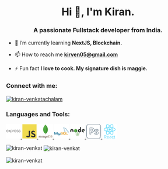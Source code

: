 <h1 align="center">Hi 👋, I'm Kiran.</h1>
<h3 align="center">A passionate Fullstack developer from India.</h3>

- 🌱 I’m currently learning **NextJS, Blockchain.**

- 📫 How to reach me **kirven05@gmail.com**

- ⚡ Fun fact **I love to cook. My signature dish is maggie.**

<h3 align="left">Connect with me:</h3>
<p align="left">
<a href="https://linkedin.com/in/kiran-venkatachalam" target="blank"><img align="center" src="https://raw.githubusercontent.com/rahuldkjain/github-profile-readme-generator/master/src/images/icons/Social/linked-in-alt.svg" alt="kiran-venkatachalam" height="30" width="40" /></a>
</p>

<h3 align="left">Languages and Tools:</h3>
<p align="left"> <a href="https://expressjs.com" target="_blank" rel="noreferrer"> <img src="https://raw.githubusercontent.com/devicons/devicon/master/icons/express/express-original-wordmark.svg" alt="express" width="40" height="40"/> </a> <a href="https://developer.mozilla.org/en-US/docs/Web/JavaScript" target="_blank" rel="noreferrer"> <img src="https://raw.githubusercontent.com/devicons/devicon/master/icons/javascript/javascript-original.svg" alt="javascript" width="40" height="40"/> </a> <a href="https://www.mongodb.com/" target="_blank" rel="noreferrer"> <img src="https://raw.githubusercontent.com/devicons/devicon/master/icons/mongodb/mongodb-original-wordmark.svg" alt="mongodb" width="40" height="40"/> </a> <a href="https://www.mysql.com/" target="_blank" rel="noreferrer"> <img src="https://raw.githubusercontent.com/devicons/devicon/master/icons/mysql/mysql-original-wordmark.svg" alt="mysql" width="40" height="40"/> </a> <a href="https://nodejs.org" target="_blank" rel="noreferrer"> <img src="https://raw.githubusercontent.com/devicons/devicon/master/icons/nodejs/nodejs-original-wordmark.svg" alt="nodejs" width="40" height="40"/> </a> <a href="https://www.photoshop.com/en" target="_blank" rel="noreferrer"> <img src="https://raw.githubusercontent.com/devicons/devicon/master/icons/photoshop/photoshop-line.svg" alt="photoshop" width="40" height="40"/> </a> <a href="https://reactjs.org/" target="_blank" rel="noreferrer"> <img src="https://raw.githubusercontent.com/devicons/devicon/master/icons/react/react-original-wordmark.svg" alt="react" width="40" height="40"/> </a> </p>

<p><img align="left" src="https://github-readme-stats.vercel.app/api/top-langs?username=kiran-venkat&show_icons=true&locale=en&layout=compact" alt="kiran-venkat" /></p>

<p>&nbsp;<img align="center" src="https://github-readme-stats.vercel.app/api?username=kiran-venkat&show_icons=true&locale=en" alt="kiran-venkat" /></p>

<p><img align="center" src="https://github-readme-streak-stats.herokuapp.com/?user=kiran-venkat&" alt="kiran-venkat" /></p>



